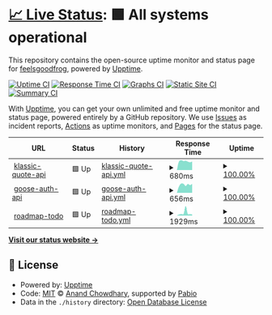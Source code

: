 # [📈 Live Status](https://GHGHGHKO.github.io/upptime): <!--live status--> **🟩 All systems operational**

This repository contains the open-source uptime monitor and status page for [feelsgoodfrog](https://pepega.tistory.com), powered by [Upptime](https://github.com/upptime/upptime).

[![Uptime CI](https://github.com/GHGHGHKO/upptime/workflows/Uptime%20CI/badge.svg)](https://github.com/GHGHGHKO/upptime/actions?query=workflow%3A%22Uptime+CI%22)
[![Response Time CI](https://github.com/GHGHGHKO/upptime/workflows/Response%20Time%20CI/badge.svg)](https://github.com/GHGHGHKO/upptime/actions?query=workflow%3A%22Response+Time+CI%22)
[![Graphs CI](https://github.com/GHGHGHKO/upptime/workflows/Graphs%20CI/badge.svg)](https://github.com/GHGHGHKO/upptime/actions?query=workflow%3A%22Graphs+CI%22)
[![Static Site CI](https://github.com/GHGHGHKO/upptime/workflows/Static%20Site%20CI/badge.svg)](https://github.com/GHGHGHKO/upptime/actions?query=workflow%3A%22Static+Site+CI%22)
[![Summary CI](https://github.com/GHGHGHKO/upptime/workflows/Summary%20CI/badge.svg)](https://github.com/GHGHGHKO/upptime/actions?query=workflow%3A%22Summary+CI%22)

With [Upptime](https://upptime.js.org), you can get your own unlimited and free uptime monitor and status page, powered entirely by a GitHub repository. We use [Issues](https://github.com/GHGHGHKO/upptime/issues) as incident reports, [Actions](https://github.com/GHGHGHKO/upptime/actions) as uptime monitors, and [Pages](https://GHGHGHKO.github.io/upptime) for the status page.

<!--start: status pages-->
<!-- This summary is generated by Upptime (https://github.com/upptime/upptime) -->
<!-- Do not edit this manually, your changes will be overwritten -->
<!-- prettier-ignore -->
| URL | Status | History | Response Time | Uptime |
| --- | ------ | ------- | ------------- | ------ |
| <img alt="" src="https://icons.duckduckgo.com/ip3/klassic-quote-api.mooo.com.ico" height="13"> [klassic-quote-api](https://klassic-quote-api.mooo.com/v1/random-quote) | 🟩 Up | [klassic-quote-api.yml](https://github.com/GHGHGHKO/upptime/commits/HEAD/history/klassic-quote-api.yml) | <details><summary><img alt="Response time graph" src="./graphs/klassic-quote-api/response-time-week.png" height="20"> 680ms</summary><br><a href="https://GHGHGHKO.github.io/upptime/history/klassic-quote-api"><img alt="Response time 919" src="https://img.shields.io/endpoint?url=https%3A%2F%2Fraw.githubusercontent.com%2FGHGHGHKO%2Fupptime%2FHEAD%2Fapi%2Fklassic-quote-api%2Fresponse-time.json"></a><br><a href="https://GHGHGHKO.github.io/upptime/history/klassic-quote-api"><img alt="24-hour response time 637" src="https://img.shields.io/endpoint?url=https%3A%2F%2Fraw.githubusercontent.com%2FGHGHGHKO%2Fupptime%2FHEAD%2Fapi%2Fklassic-quote-api%2Fresponse-time-day.json"></a><br><a href="https://GHGHGHKO.github.io/upptime/history/klassic-quote-api"><img alt="7-day response time 680" src="https://img.shields.io/endpoint?url=https%3A%2F%2Fraw.githubusercontent.com%2FGHGHGHKO%2Fupptime%2FHEAD%2Fapi%2Fklassic-quote-api%2Fresponse-time-week.json"></a><br><a href="https://GHGHGHKO.github.io/upptime/history/klassic-quote-api"><img alt="30-day response time 841" src="https://img.shields.io/endpoint?url=https%3A%2F%2Fraw.githubusercontent.com%2FGHGHGHKO%2Fupptime%2FHEAD%2Fapi%2Fklassic-quote-api%2Fresponse-time-month.json"></a><br><a href="https://GHGHGHKO.github.io/upptime/history/klassic-quote-api"><img alt="1-year response time 868" src="https://img.shields.io/endpoint?url=https%3A%2F%2Fraw.githubusercontent.com%2FGHGHGHKO%2Fupptime%2FHEAD%2Fapi%2Fklassic-quote-api%2Fresponse-time-year.json"></a></details> | <details><summary><a href="https://GHGHGHKO.github.io/upptime/history/klassic-quote-api">100.00%</a></summary><a href="https://GHGHGHKO.github.io/upptime/history/klassic-quote-api"><img alt="All-time uptime 99.21%" src="https://img.shields.io/endpoint?url=https%3A%2F%2Fraw.githubusercontent.com%2FGHGHGHKO%2Fupptime%2FHEAD%2Fapi%2Fklassic-quote-api%2Fuptime.json"></a><br><a href="https://GHGHGHKO.github.io/upptime/history/klassic-quote-api"><img alt="24-hour uptime 100.00%" src="https://img.shields.io/endpoint?url=https%3A%2F%2Fraw.githubusercontent.com%2FGHGHGHKO%2Fupptime%2FHEAD%2Fapi%2Fklassic-quote-api%2Fuptime-day.json"></a><br><a href="https://GHGHGHKO.github.io/upptime/history/klassic-quote-api"><img alt="7-day uptime 100.00%" src="https://img.shields.io/endpoint?url=https%3A%2F%2Fraw.githubusercontent.com%2FGHGHGHKO%2Fupptime%2FHEAD%2Fapi%2Fklassic-quote-api%2Fuptime-week.json"></a><br><a href="https://GHGHGHKO.github.io/upptime/history/klassic-quote-api"><img alt="30-day uptime 100.00%" src="https://img.shields.io/endpoint?url=https%3A%2F%2Fraw.githubusercontent.com%2FGHGHGHKO%2Fupptime%2FHEAD%2Fapi%2Fklassic-quote-api%2Fuptime-month.json"></a><br><a href="https://GHGHGHKO.github.io/upptime/history/klassic-quote-api"><img alt="1-year uptime 99.51%" src="https://img.shields.io/endpoint?url=https%3A%2F%2Fraw.githubusercontent.com%2FGHGHGHKO%2Fupptime%2FHEAD%2Fapi%2Fklassic-quote-api%2Fuptime-year.json"></a></details>
| <img alt="" src="https://icons.duckduckgo.com/ip3/goose-auth-api.mooo.com.ico" height="13"> [goose-auth-api](https://goose-auth-api.mooo.com/swagger-ui/index.html) | 🟩 Up | [goose-auth-api.yml](https://github.com/GHGHGHKO/upptime/commits/HEAD/history/goose-auth-api.yml) | <details><summary><img alt="Response time graph" src="./graphs/goose-auth-api/response-time-week.png" height="20"> 656ms</summary><br><a href="https://GHGHGHKO.github.io/upptime/history/goose-auth-api"><img alt="Response time 708" src="https://img.shields.io/endpoint?url=https%3A%2F%2Fraw.githubusercontent.com%2FGHGHGHKO%2Fupptime%2FHEAD%2Fapi%2Fgoose-auth-api%2Fresponse-time.json"></a><br><a href="https://GHGHGHKO.github.io/upptime/history/goose-auth-api"><img alt="24-hour response time 652" src="https://img.shields.io/endpoint?url=https%3A%2F%2Fraw.githubusercontent.com%2FGHGHGHKO%2Fupptime%2FHEAD%2Fapi%2Fgoose-auth-api%2Fresponse-time-day.json"></a><br><a href="https://GHGHGHKO.github.io/upptime/history/goose-auth-api"><img alt="7-day response time 656" src="https://img.shields.io/endpoint?url=https%3A%2F%2Fraw.githubusercontent.com%2FGHGHGHKO%2Fupptime%2FHEAD%2Fapi%2Fgoose-auth-api%2Fresponse-time-week.json"></a><br><a href="https://GHGHGHKO.github.io/upptime/history/goose-auth-api"><img alt="30-day response time 641" src="https://img.shields.io/endpoint?url=https%3A%2F%2Fraw.githubusercontent.com%2FGHGHGHKO%2Fupptime%2FHEAD%2Fapi%2Fgoose-auth-api%2Fresponse-time-month.json"></a><br><a href="https://GHGHGHKO.github.io/upptime/history/goose-auth-api"><img alt="1-year response time 696" src="https://img.shields.io/endpoint?url=https%3A%2F%2Fraw.githubusercontent.com%2FGHGHGHKO%2Fupptime%2FHEAD%2Fapi%2Fgoose-auth-api%2Fresponse-time-year.json"></a></details> | <details><summary><a href="https://GHGHGHKO.github.io/upptime/history/goose-auth-api">100.00%</a></summary><a href="https://GHGHGHKO.github.io/upptime/history/goose-auth-api"><img alt="All-time uptime 99.58%" src="https://img.shields.io/endpoint?url=https%3A%2F%2Fraw.githubusercontent.com%2FGHGHGHKO%2Fupptime%2FHEAD%2Fapi%2Fgoose-auth-api%2Fuptime.json"></a><br><a href="https://GHGHGHKO.github.io/upptime/history/goose-auth-api"><img alt="24-hour uptime 100.00%" src="https://img.shields.io/endpoint?url=https%3A%2F%2Fraw.githubusercontent.com%2FGHGHGHKO%2Fupptime%2FHEAD%2Fapi%2Fgoose-auth-api%2Fuptime-day.json"></a><br><a href="https://GHGHGHKO.github.io/upptime/history/goose-auth-api"><img alt="7-day uptime 100.00%" src="https://img.shields.io/endpoint?url=https%3A%2F%2Fraw.githubusercontent.com%2FGHGHGHKO%2Fupptime%2FHEAD%2Fapi%2Fgoose-auth-api%2Fuptime-week.json"></a><br><a href="https://GHGHGHKO.github.io/upptime/history/goose-auth-api"><img alt="30-day uptime 100.00%" src="https://img.shields.io/endpoint?url=https%3A%2F%2Fraw.githubusercontent.com%2FGHGHGHKO%2Fupptime%2FHEAD%2Fapi%2Fgoose-auth-api%2Fuptime-month.json"></a><br><a href="https://GHGHGHKO.github.io/upptime/history/goose-auth-api"><img alt="1-year uptime 99.51%" src="https://img.shields.io/endpoint?url=https%3A%2F%2Fraw.githubusercontent.com%2FGHGHGHKO%2Fupptime%2FHEAD%2Fapi%2Fgoose-auth-api%2Fuptime-year.json"></a></details>
| <img alt="" src="https://icons.duckduckgo.com/ip3/roadmap-todo.mooo.com.ico" height="13"> [roadmap-todo](https://roadmap-todo.mooo.com/swagger-ui/index.html) | 🟩 Up | [roadmap-todo.yml](https://github.com/GHGHGHKO/upptime/commits/HEAD/history/roadmap-todo.yml) | <details><summary><img alt="Response time graph" src="./graphs/roadmap-todo/response-time-week.png" height="20"> 1929ms</summary><br><a href="https://GHGHGHKO.github.io/upptime/history/roadmap-todo"><img alt="Response time 836" src="https://img.shields.io/endpoint?url=https%3A%2F%2Fraw.githubusercontent.com%2FGHGHGHKO%2Fupptime%2FHEAD%2Fapi%2Froadmap-todo%2Fresponse-time.json"></a><br><a href="https://GHGHGHKO.github.io/upptime/history/roadmap-todo"><img alt="24-hour response time 5617" src="https://img.shields.io/endpoint?url=https%3A%2F%2Fraw.githubusercontent.com%2FGHGHGHKO%2Fupptime%2FHEAD%2Fapi%2Froadmap-todo%2Fresponse-time-day.json"></a><br><a href="https://GHGHGHKO.github.io/upptime/history/roadmap-todo"><img alt="7-day response time 1929" src="https://img.shields.io/endpoint?url=https%3A%2F%2Fraw.githubusercontent.com%2FGHGHGHKO%2Fupptime%2FHEAD%2Fapi%2Froadmap-todo%2Fresponse-time-week.json"></a><br><a href="https://GHGHGHKO.github.io/upptime/history/roadmap-todo"><img alt="30-day response time 924" src="https://img.shields.io/endpoint?url=https%3A%2F%2Fraw.githubusercontent.com%2FGHGHGHKO%2Fupptime%2FHEAD%2Fapi%2Froadmap-todo%2Fresponse-time-month.json"></a><br><a href="https://GHGHGHKO.github.io/upptime/history/roadmap-todo"><img alt="1-year response time 836" src="https://img.shields.io/endpoint?url=https%3A%2F%2Fraw.githubusercontent.com%2FGHGHGHKO%2Fupptime%2FHEAD%2Fapi%2Froadmap-todo%2Fresponse-time-year.json"></a></details> | <details><summary><a href="https://GHGHGHKO.github.io/upptime/history/roadmap-todo">100.00%</a></summary><a href="https://GHGHGHKO.github.io/upptime/history/roadmap-todo"><img alt="All-time uptime 100.00%" src="https://img.shields.io/endpoint?url=https%3A%2F%2Fraw.githubusercontent.com%2FGHGHGHKO%2Fupptime%2FHEAD%2Fapi%2Froadmap-todo%2Fuptime.json"></a><br><a href="https://GHGHGHKO.github.io/upptime/history/roadmap-todo"><img alt="24-hour uptime 100.00%" src="https://img.shields.io/endpoint?url=https%3A%2F%2Fraw.githubusercontent.com%2FGHGHGHKO%2Fupptime%2FHEAD%2Fapi%2Froadmap-todo%2Fuptime-day.json"></a><br><a href="https://GHGHGHKO.github.io/upptime/history/roadmap-todo"><img alt="7-day uptime 100.00%" src="https://img.shields.io/endpoint?url=https%3A%2F%2Fraw.githubusercontent.com%2FGHGHGHKO%2Fupptime%2FHEAD%2Fapi%2Froadmap-todo%2Fuptime-week.json"></a><br><a href="https://GHGHGHKO.github.io/upptime/history/roadmap-todo"><img alt="30-day uptime 100.00%" src="https://img.shields.io/endpoint?url=https%3A%2F%2Fraw.githubusercontent.com%2FGHGHGHKO%2Fupptime%2FHEAD%2Fapi%2Froadmap-todo%2Fuptime-month.json"></a><br><a href="https://GHGHGHKO.github.io/upptime/history/roadmap-todo"><img alt="1-year uptime 100.00%" src="https://img.shields.io/endpoint?url=https%3A%2F%2Fraw.githubusercontent.com%2FGHGHGHKO%2Fupptime%2FHEAD%2Fapi%2Froadmap-todo%2Fuptime-year.json"></a></details>

<!--end: status pages-->

[**Visit our status website →**](https://GHGHGHKO.github.io/upptime)

## 📄 License

- Powered by: [Upptime](https://github.com/upptime/upptime)
- Code: [MIT](./LICENSE) © [Anand Chowdhary](https://anandchowdhary.com), supported by [Pabio](https://pabio.com)
- Data in the `./history` directory: [Open Database License](https://opendatacommons.org/licenses/odbl/1-0/)
